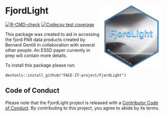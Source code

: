 # FjordLight <img src="logo.png" width=200 align="right" />

[![R-CMD-check](https://github.com/FACE-IT-project/FjordLight/actions/workflows/R-CMD-check.yaml/badge.svg)](https://github.com/FACE-IT-project/FjordLight/actions/workflows/R-CMD-check.yaml)
[![Codecov test coverage](https://codecov.io/gh/FACE-IT-project/FjordLight/branch/main/graph/badge.svg)](https://app.codecov.io/gh/FACE-IT-project/FjordLight?branch=main)

This package was created to aid in accessing the fjord PAR data products created by Bernard Gentili in collaboration with several other people. An ESSD paper currently in prep will contain more details.

To install this package please run: 

`devtools::install_github("FACE-IT-project/FjordLight")`

## Code of Conduct
  
  Please note that the FjordLight project is released with a [Contributor Code of Conduct](https://contributor-covenant.org/version/2/1/CODE_OF_CONDUCT.html). By contributing to this project, you agree to abide by its terms.
